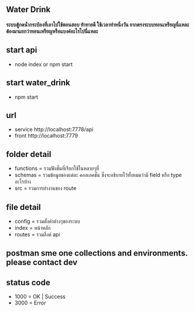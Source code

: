 ## Water Drink

#### ระบบตู้กดน้ำกระป๋องที่เอาไปใช้ตอนสอบ ท้าทายดี ใช้เวลาทำหนึ่งวัน ยากตรงระบบทอนเหรียญนี่แหละ ต้องมาแยกว่าทอนเหรียญหรือแบงค์อะไรไปนี่แหละ

## start api
* node index or npm start
## start water_drink
* npm start

## url
* service http://localhost:7778/api
* front http://localhost:7779

## folder detail
* functions = รวมฟังชั่นที่เรียกใช้ในหลายๆที่
* schemas = รวมข้อมูลของแต่ละ คอลเลคชั่น ซึ่งจะอธิบายไว้ทั้งหมดว่ามี field หรือ type อะไรบ้าง
* src = รวมการทำงานของ route

## file detail
* config = รวมตั้งค่าต่างๆของระบบ
* index = หน้าหลัก
* routes = รวมลิ้งค์ api

## postman sme one collections and environments. please contact dev

## status code
* 1000 = OK | Success
* 3000 = Error